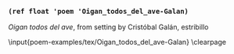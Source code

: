 ### `(ref float 'poem 'Oigan_todos_del_ave-Galan)`

*Oigan todos del ave*, from setting by Cristóbal Galán, estribillo

\input{poem-examples/tex/Oigan_todos_del_ave-Galan}
\clearpage

